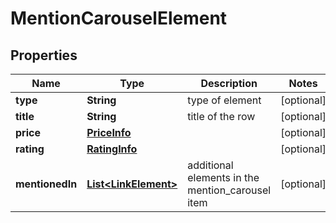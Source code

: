 

# MentionCarouselElement


## Properties

| Name | Type | Description | Notes |
|------------ | ------------- | ------------- | -------------|
|**type** | **String** | type of element |  [optional] |
|**title** | **String** | title of the row |  [optional] |
|**price** | [**PriceInfo**](PriceInfo.md) |  |  [optional] |
|**rating** | [**RatingInfo**](RatingInfo.md) |  |  [optional] |
|**mentionedIn** | [**List&lt;LinkElement&gt;**](LinkElement.md) | additional elements in the mention_carousel item |  [optional] |



